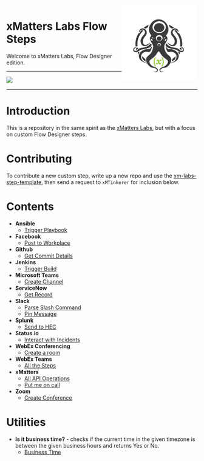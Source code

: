 <img src="media/_Final_xM_Octo-Logo-01.png" width="200" height="200" align="right">

# xMatters Labs Flow Steps
Welcome to xMatters Labs, Flow Designer edition. 


---------

<kbd>
  <img src="https://github.com/xmatters/xMatters-Labs/raw/master/media/disclaimer.png">
</kbd>

---------

# Introduction
This is a repository in the same spirit as the [xMatters Labs](https://github.com/xmatters/xMatters-Labs), but with a focus on custom Flow Designer steps. 

# Contributing
To contribute a new custom step, write up a new repo and use the [xm-labs-step-template](https://github.com/xmatters/xm-labs-step-template), then send a request to `xMTinkerer` for inclusion below. 

# Contents

* **Ansible**
   * [Trigger Playbook](https://github.com/xmatters/xm-labs-steps-ansible)
* **Facebook**
   * [Post to Workplace](https://github.com/xmatters/xm-labs-step-workplace-post)
* **Github**
   * [Get Commit Details](https://github.com/xmatters/xm-labs-step-github)
* **Jenkins**
   * [Trigger Build](https://github.com/xmatters/xm-labs-steps-jenkins)
* **Microsoft Teams**
   * [Create Channel](https://github.com/xmatters/xm-labs-step-msteam-channels)
* **ServiceNow**
   * [Get Record](https://github.com/xmatters/xm-labs-steps-servicenow)
* **Slack**
   * [Parse Slash Command](https://github.com/xmatters/xm-labs-steps-slack-slash-command)
   * [Pin Message](https://github.com/xmatters/xm-labs-steps-slack-pin-message)
* **Splunk**
   * [Send to HEC](https://github.com/xmatters/xm-labs-step-splunk)
* **Status.io**
   * [Interact with Incidents](https://github.com/xmatters/xm-labs-statusio-steps)
* **WebEx Conferencing**
   * [Create a room](https://github.com/xmatters/xm-labs-steps-webex)
* **WebEx Teams**
   * [All the Steps](https://github.com/xmatters/xm-labs-xMatters-Webex-Teams-Flow-Steps)
* **xMatters**
   * [All API Operations](https://github.com/xmatters/xm-labs-xMatters-API-Flow-Steps)
   * [Put me on call](https://github.com/xmatters/xm-labs-steps-xmimoncall)
* **Zoom**
   * [Create Conference](https://github.com/xmatters/xm-labs-steps-zoom)
   
# Utilities

* **Is it business time?** - checks if the current time in the given timezone is between the given business hours and returns Yes or No. 
   * [Business Time](https://github.com/xmatters/xm-labs-steps-business-time)
